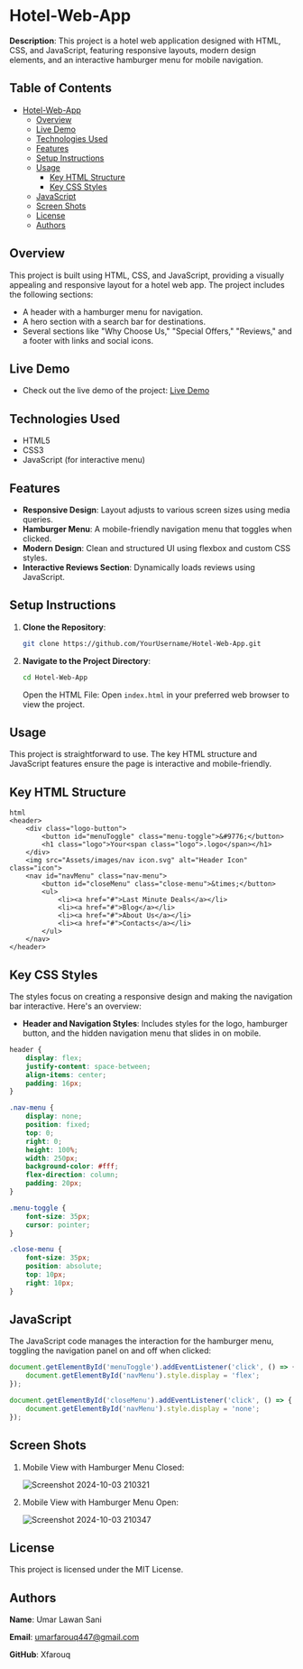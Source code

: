 # Hotel-Web-App

**Description**: This project is a hotel web application designed with HTML, CSS, and JavaScript, featuring responsive layouts, modern design elements, and an interactive hamburger menu for mobile navigation.

## Table of Contents

- [Hotel-Web-App](#hotel-web-app)
  - [Overview](#overview)
  - [Live Demo](#live-demo)
  - [Technologies Used](#technologies-used)
  - [Features](#features)
  - [Setup Instructions](#setup-instructions)
  - [Usage](#usage)
    - [Key HTML Structure](#key-html-structure)
    - [Key CSS Styles](#key-css-styles)
  - [JavaScript](#javascript)
  - [Screen Shots](#screen-shots)
  - [License](#license)
  - [Authors](#authors)

## Overview

This project is built using HTML, CSS, and JavaScript, providing a visually appealing and responsive layout for a hotel web app. The project includes the following sections:

- A header with a hamburger menu for navigation.
- A hero section with a search bar for destinations.
- Several sections like "Why Choose Us," "Special Offers," "Reviews," and a footer with links and social icons.

## Live Demo

- Check out the live demo of the project: [Live Demo](https://example-live-demo-link.com)

## Technologies Used

- HTML5
- CSS3
- JavaScript (for interactive menu)

## Features

- **Responsive Design**: Layout adjusts to various screen sizes using media queries.
- **Hamburger Menu**: A mobile-friendly navigation menu that toggles when clicked.
- **Modern Design**: Clean and structured UI using flexbox and custom CSS styles.
- **Interactive Reviews Section**: Dynamically loads reviews using JavaScript.

## Setup Instructions

1. **Clone the Repository**:
   ```bash
   git clone https://github.com/YourUsername/Hotel-Web-App.git
   ```
2. **Navigate to the Project Directory**:

      ```bash
      cd Hotel-Web-App
      ```
      Open the HTML File: Open `index.html` in your preferred web browser to view the project.

## Usage

This project is straightforward to use. The key HTML structure and JavaScript features ensure the page is interactive and mobile-friendly.

## Key HTML Structure

```
html
<header>
    <div class="logo-button">
        <button id="menuToggle" class="menu-toggle">&#9776;</button>
        <h1 class="logo">Your<span class="logo">.logo</span></h1>
    </div>
    <img src="Assets/images/nav icon.svg" alt="Header Icon" class="icon">
    <nav id="navMenu" class="nav-menu">
        <button id="closeMenu" class="close-menu">&times;</button>
        <ul>
            <li><a href="#">Last Minute Deals</a></li>
            <li><a href="#">Blog</a></li>
            <li><a href="#">About Us</a></li>
            <li><a href="#">Contacts</a></li>
        </ul>
    </nav>
</header>
```

## Key CSS Styles
The styles focus on creating a responsive design and making the navigation bar interactive. Here's an overview:

- **Header and Navigation Styles**: Includes styles for the logo, hamburger button, and the hidden navigation menu that slides in on mobile.
```css
header {
    display: flex;
    justify-content: space-between;
    align-items: center;
    padding: 16px;
}

.nav-menu {
    display: none;
    position: fixed;
    top: 0;
    right: 0;
    height: 100%;
    width: 250px;
    background-color: #fff;
    flex-direction: column;
    padding: 20px;
}

.menu-toggle {
    font-size: 35px;
    cursor: pointer;
}

.close-menu {
    font-size: 35px;
    position: absolute;
    top: 10px;
    right: 10px;
}
```
## JavaScript
The JavaScript code manages the interaction for the hamburger menu, toggling the navigation panel on and off when clicked:

```javascript
document.getElementById('menuToggle').addEventListener('click', () => {
    document.getElementById('navMenu').style.display = 'flex';
});

document.getElementById('closeMenu').addEventListener('click', () => {
    document.getElementById('navMenu').style.display = 'none';
});
```
## Screen Shots
1. Mobile View with Hamburger Menu Closed:

   
   ![Screenshot 2024-10-03 210321](https://github.com/user-attachments/assets/a535b779-1a5c-4002-96cb-629157333e1d)

   

3. Mobile View with Hamburger Menu Open:


   ![Screenshot 2024-10-03 210347](https://github.com/user-attachments/assets/8822ee7e-350f-4be3-b719-a137dac563b0)

## License
This project is licensed under the MIT License.

## Authors

**Name**: Umar Lawan Sani

**Email**: umarfarouq447@gmail.com

**GitHub**: Xfarouq
